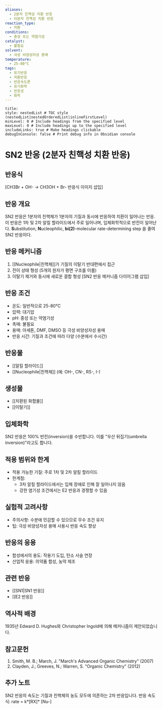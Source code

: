 ```yaml
---
aliases:
  - 2분자 친핵성 치환 반응
  - 이분자 친핵성 치환 반응
reaction_type:
  - 치환
conditions:
  - 중성 또는 약염기성
catalyst:
  - 불필요
solvent:
  - 극성 비양성자성 용매
temperature:
  - 25-80°C
tags:
  - 유기반응
  - 치환반응
  - 반응속도론
  - 유기화학
  - 반응성
  - 화학
---
```


```table-of-contents
title: 
style: nestedList # TOC style (nestedList|nestedOrderedList|inlineFirstLevel)
minLevel: 0 # Include headings from the specified level
maxLevel: 0 # Include headings up to the specified level
includeLinks: true # Make headings clickable
debugInConsole: false # Print debug info in Obsidian console
```
# SN2 반응 (2분자 친핵성 치환 반응)

## 반응식
[CH3Br + OH- → CH3OH + Br- 반응식 이미지 삽입]

## 반응 개요
SN2 반응은 1분자의 친핵체가 1분자의 기질과 동시에 반응하여 치환이 일어나는 반응. 이 반응은 1차 및 2차 알킬 할라이드에서 주로 일어나며, 입체화학적으로 반전이 일어난다.
**S**ubstitution, **N**ucleophilic, **bi(2)**-molecular rate-determining step 을 줄여 SN2 반응이다. 

## 반응 메커니즘
1. [[Nucleophile|친핵체]]가 기질의 이탈기 반대편에서 접근
2. 전이 상태 형성 (5개의 원자가 평면 구조를 이룸)
3. 이탈기 제거와 동시에 새로운 결합 형성
[SN2 반응 메커니즘 다이어그램 삽입]

## 반응 조건
- 온도: 일반적으로 25-80°C
- 압력: 대기압
- pH: 중성 또는 약염기성
- 촉매: 불필요
- 용매: 아세톤, DMF, DMSO 등 극성 비양성자성 용매
- 반응 시간: 기질과 조건에 따라 다양 (수분에서 수시간)

## 반응물
- [[알킬 할라이드]]
- [[Nucleophile|친핵체]] (예: OH-, CN-, RS-, I-)

## 생성물
- [[치환된 화합물]]
- [[이탈기]]

## 입체화학
SN2 반응은 100% 반전(inversion)을 수반합니다. 이를 "우산 뒤집기(umbrella inversion)"라고도 합니다.

## 적용 범위와 한계
- 적용 가능한 기질: 주로 1차 및 2차 알킬 할라이드
- 한계점: 
  - 3차 알킬 할라이드에서는 입체 장애로 인해 잘 일어나지 않음
  - 강한 염기성 조건에서는 E2 반응과 경쟁할 수 있음

## 실험적 고려사항
- 주의사항: 수분에 민감할 수 있으므로 무수 조건 유지
- 팁: 극성 비양성자성 용매 사용시 반응 속도 향상

## 반응의 응용
- 합성에서의 용도: 작용기 도입, 탄소 사슬 연장
- 산업적 응용: 의약품 합성, 농약 제조

## 관련 반응
- [[SN1|SN1 반응]]
- [[E2 반응]]

## 역사적 배경
1935년 Edward D. Hughes와 Christopher Ingold에 의해 메커니즘이 제안되었습니다.

## 참고문헌
1. Smith, M. B.; March, J. "March's Advanced Organic Chemistry" (2007)
2. Clayden, J.; Greeves, N.; Warren, S. "Organic Chemistry" (2012)

## 추가 노트
SN2 반응의 속도는 기질과 친핵체의 농도 모두에 의존하는 2차 반응입니다. 
반응 속도식: rate = k*[RX]* [Nu-]
